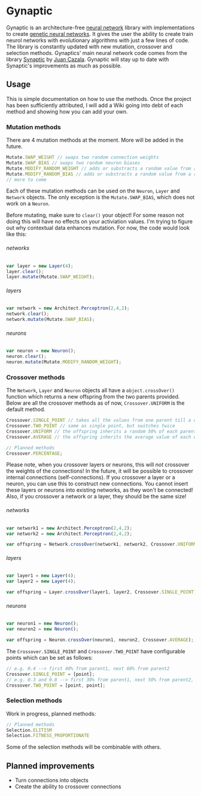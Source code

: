 Gynaptic
========
Gynaptic is an architecture-free [neural network](https://en.wikipedia.org/wiki/Artificial_neural_network) library with implementations to create [genetic neural networks](https://en.wikipedia.org/wiki/Neuroevolution). It gives the user the ability to create train neurol networks with evolutionary algorithms with just a few lines of code. The library is constantly updated with new mutation, crossover and selection methods. Gynaptics' main neural network code comes from the library [Synaptic](https://github.com/cazala/synaptic) by [Juan Cazala](https://github.com/cazala). Gynaptic will stay up to date with Synaptic's improvements as much as possible.

## Usage
This is simple documentation on how to use the methods. Once the project has been sufficiently attributed, I will add a Wiki going into debt of each method and showing how you can add your own.

### Mutation methods
There are 4 mutation methods at the moment. More will be added in the future.
```javascript
Mutate.SWAP_WEIGHT // swaps two random connection weights
Mutate.SWAP_BIAS // swaps two random neuron biases
Mutate.MODIFY_RANDOM_WEIGHT // adds or substracts a random value from a random connection weight
Mutate.MODIFY_RANDOM_BIAS // adds or substracts a random value from a random neuron bias
// more to come
```
Each of these mutation methods can be used on the `Neuron`, `Layer` and `Network` objects. The only exception is the `Mutate.SWAP_BIAS`, which does not work on a `Neuron`.

Before mutating, make sure to `clear()` your object! For some reason not doing this will have no effects on your activiation values. I'm trying to figure out why contextual data enhances mutation. For now, the code would look like this:

###### networks
```javascript
var layer = new Layer(4);
layer.clear();
layer.mutate(Mutate.SWAP_WEIGHT);
```
###### layers
```javascript
var network = new Architect.Perceptron(2,4,2);
network.clear();
network.mutate(Mutate.SWAP_BIAS);
```
###### neurons
```javascript
var neuron = new Neuron();
neuron.clear();
neuron.mutate(Mutate.MODIFY_RANDOM_WEIGHT);
```


### Crossover methods
The `Network`, `Layer` and `Neuron` objects all have a `object.crossOver()` function which returns a new offspring from the two parents provided. Below are all the crossover methods as of now, `Crossover.UNIFORM` is the default method.
```javascript
Crossover.SINGLE_POINT // takes all the values from one parent till a certain point, afterwards the other parent
Crossover.TWO_POINT // same as single point, but switches twice
Crossover.UNIFORM // the offspring inherits a random 50% of each parents biases and weights
Crossover.AVERAGE // the offspring inherits the average value of each weight and bias of its parents

// Planned methods
Crossover.PERCENTAGE;
```
Please note, when you crossover layers or neurons, this will *not* crossover the weights of the connections! In the future, it will be possible to crossover internal connections (self-connections). If you crossover a layer or a neuron, you can use this to construct new connections. You cannot insert these layers or neurons into existing networks, as they won't be connected! Also, if you crossover a network or a layer, they should be the same size!

###### networks
```javascript
var network1 = new Architect.Perceptron(2,4,2);
var network2 = new Architect.Perceptron(2,4,2);

var offspring = Network.crossOver(network1, network2, Crossover.UNIFORM);
```

###### layers
```javascript
var layer1 = new Layer(4);
var layer2 = new Layer(4);

var offspring = Layer.crossOver(layer1, layer2, Crossover.SINGLE_POINT);
```

###### neurons
```javascript
var neuron1 = new Neuron();
var neuron2 = new Neuron();

var offspring = Neuron.crossOver(neuron1, neuron2, Crossover.AVERAGE);
```

The `Crossover.SINGLE_POINT` and `Crossover.TWO_POINT` have configurable points which can be set as follows:
```javascript
// e.g. 0.4 --> first 40% from parent1, next 60% from parent2
Crossover.SINGLE_POINT = [point];
// e.g. 0.3 and 0.8 --> first 30% from parent1, next 50% from parent2, last 20% from parent1
Crossover.TWO_POINT = [point, point];
```
### Selection methods
Work in progress, planned methods:
```javascript
// Planned methods
Selection.ELITISM
Selection.FITNESS_PROPORTIONATE
```
Some of the selection methods will be combinable with others.

## Planned improvements
- Turn connections into objects
- Create the ability to crossover connections
